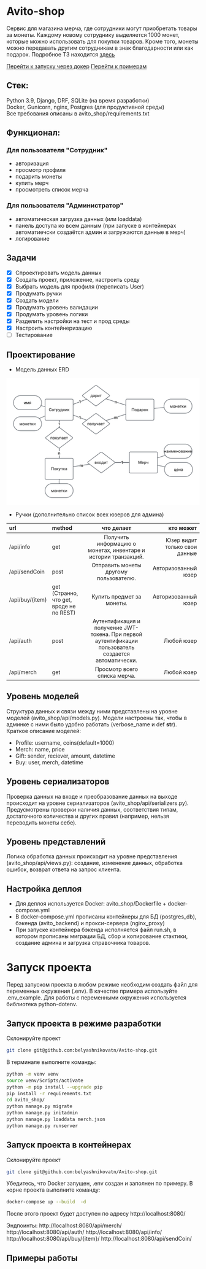 # Avito-shop
Сервис для магазина мерча, где сотрудники могут приобретать товары за монеты. Каждому новому сотруднику выделяется 1000 монет, которые можно использовать для покупки товаров. Кроме того, монеты можно передавать другим сотрудникам в знак благодарности или как подарок. Подробное ТЗ находится [здесь](https://github.com/avito-tech/tech-internship/blob/main/Tech%20Internships/Backend/Backend-trainee-assignment-winter-2025/Backend-trainee-assignment-winter-2025.md)


[Перейти к запуску через докер](#запуск-проекта-в-контейнерах)
[Перейти к примерам](#примеры-работы)


## Стек:
Python 3.9, Django, DRF, SQLite (на время разработки)  
Docker, Gunicorn, nginx, Postgres (для продуктивной среды)  
Все требования описаны в avito_shop/requirements.txt 

## Функционал:
### Для пользователя "Сотрудник"
- авторизация
- просмотр профиля
- подарить монеты
- купить мерч
- просмотреть список мерча

### Для пользователя "Администратор"
- автоматическая загрузка данных (или loaddata)
- панель доступа ко всем данным (при запуске в контейнерах автоматиечски создаётся админ и загружаются данные в мерч) 
- логирование 

## Задачи
- [x] Спроектировать модель данных 
- [x] Создать проект, приложение, настроить среду
- [x] Выбрать модель для профиля (переписать User)
- [x] Продумать ручки
- [x] Создать модели
- [x] Продумать уровень валидации
- [x] Продумать уровень логики
- [x] Разделить настройки на тест и прод среды
- [x] Настроить контейнеризацию 
- [ ] Тестирование

## Проектирование
- Модель данных ERD
<img src="screens/erdiagram.png" alt="Модель данных ERD" width="600">

- Ручки (дополнительно список всех юзеров для админа)

| url       | method       | что делает      | кто может      |
|:----------|:----------|:---------:|----------:|
| /api/info   | get   | Получить информацию о монетах, инвентаре и истории транзакций.   | Юзер видит только свои данные   |
| /api/sendCoin | post  | Отправить монеты другому пользователю.  | Авторизованный юзер  |
| /api/buy/{item}  | get (Странно, что get, вроде не по REST) | Купить предмет за монеты.  |Авторизованный юзер  |
| /api/auth  | post | Аутентификация и получение JWT-токена. При первой аутентификации пользователь создается автоматически.  |Любой юзер |
| /api/merch  | get | Просмотр всего списка мерча.  |Любой юзер |


## Уровень моделей
Структура данных и связи между ними представлены на уровне моделей (avito_shop/api/models.py). Модели настроены так, чтобы в админке с ними было удобно работать (verbose_name и def __str__). Краткое описание моделей:  
- Profile: username, coins(default=1000)
- Merch: name, price
- Gift: sender, reciever, amount, datetime
- Buy: user, merch, datetime 

## Уровень сериализаторов
Проверка данных на входе и преобразование данных на выходе происходит на уровне сериализаторов (avito_shop/api/serializers.py). Предусмотрены проверки наличия данных, соответствия типам, достаточного количества и других правил (например, нельзя переводить монеты себе).

## Уровень представлений
Логика обработка данных происходит на уровне представления (avito_shop/api/views.py): создание, изменение данных, обработка ошибок, возврат ответа на запрос клиента.

## Настройка деплоя
- Для деплоя используется Docker: avito_shop/Dockerfile + docker-compose.yml
- В docker-compose.yml прописаны контейнеры для БД (postgres_db), бэкенда (avito_backend) и прокси-сервера (nginx_proxy)
- При запуске контейнера бэкенда исполняется файл run.sh, в котором прописаны миграции БД, сбор и копирование стактики, создание админа и загрузка справочника товаров.



# Запуск проекта
Перед запуском проекта в любом режиме необходим создать файл для переменных окружения (.env). В качестве примера используйте .env_example. Для работы с переменными окружения используется библиотека python-dotenv.

## Запуск проекта в режиме разработки 
Склонируйте проект
```bash
git clone git@github.com:belyashnikovatn/Avito-shop.git
```
В терминале выполните команды:
```bash
python -m venv venv
source venv/Scripts/activate
python -m pip install --upgrade pip
pip install -r requirements.txt
cd avito_shop/
python manage.py migrate
python manage.py initadmin
python manage.py loaddata merch.json
python manage.py runserver
```

## Запуск проекта в контейнерах
Склонируйте проект
```bash
git clone git@github.com:belyashnikovatn/Avito-shop.git
```
Убедитесь, что Docker запущен, .env создан и заполнен по примеру. В корне проекта выполните команду:
```bash
docker-compose up --build  -d
```
После этого проект будет доступен по адресу http://localhost:8080/

Эндпоинты:
http://localhost:8080/api/merch/
http://localhost:8080/api/auth/
http://localhost:8080/api/info/
http://localhost:8080/api/buy/{item}/
http://localhost:8080/api/sendCoin/


## Примеры работы

